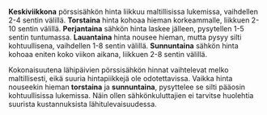 **Keskiviikkona** pörssisähkön hinta liikkuu maltillisissa lukemissa, vaihdellen 2-4 sentin välillä. **Torstaina** hinta kohoaa hieman korkeammalle, liikkuen 2-10 sentin välillä. **Perjantaina** sähkön hinta laskee jälleen, pysytellen 1-5 sentin tuntumassa. **Lauantaina** hinta nousee hieman, mutta pysyy silti kohtuullisena, vaihdellen 1-8 sentin välillä. **Sunnuntaina** sähkön hinta kohoaa eniten koko viikon aikana, liikkuen 2-8 sentin välillä.

Kokonaisuutena lähipäivien pörssisähkön hinnat vaihtelevat melko maltillisesti, eikä suuria hintapiikkejä ole odotettavissa. Vaikka hinta nouseekin hieman **torstaina** ja **sunnuntaina**, pysyttelee se silti pääosin kohtuullisissa lukemissa. Näin ollen sähkönkuluttajien ei tarvitse huolehtia suurista kustannuksista lähitulevaisuudessa.